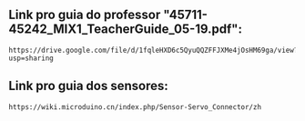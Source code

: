 ## Link pro guia do professor "45711-45242_MIX1_TeacherGuide_05-19.pdf":
    https://drive.google.com/file/d/1fqleHXD6c5QyuQQZFFJXMe4jOsHM69ga/view?usp=sharing


## Link pro guia dos sensores:
    https://wiki.microduino.cn/index.php/Sensor-Servo_Connector/zh